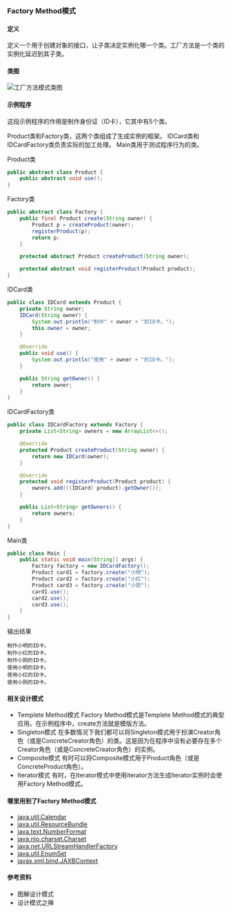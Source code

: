 ### Factory Method模式

#### 定义

定义一个用于创建对象的接口，让子类决定实例化哪一个类。工厂方法是一个类的实例化延迟到其子类。

#### 类图

![工厂方法模式类图](https://www.ultroncode.com/source/86a84731b0a88baa492a425e37811892.png)

#### 示例程序

这段示例程序的作用是制作身份证（ID卡），它其中有5个类。

Product类和Factory类，这两个类组成了生成实例的框架。
IDCard类和IDCardFactory类负责实际的加工处理。
Main类用于测试程序行为的类。

Product类

```java
public abstract class Product {
    public abstract void use();
}
```

Factory类

```java
public abstract class Factory {
    public final Product create(String owner) {
        Product p = createProduct(owner);
        registerProduct(p);
        return p;
    }

    protected abstract Product createProduct(String owner);

    protected abstract void registerProduct(Product product);
}
```

IDCard类

```java
public class IDCard extends Product {
    private String owner;
    IDCard(String owner) {
        System.out.println("制作" + owner + "的ID卡。");
        this.owner = owner;
    }

    @Override
    public void use() {
        System.out.println("使用" + owner + "的ID卡。");
    }

    public String getOwner() {
        return owner;
    }
}
```

IDCardFactory类

```java
public class IDCardFactory extends Factory {
    private List<String> owners = new ArrayList<>();

    @Override
    protected Product createProduct(String owner) {
        return new IDCard(owner);
    }

    @Override
    protected void registerProduct(Product product) {
        owners.add(((IDCard) product).getOwner());
    }

    public List<String> getOwners() {
        return owners;
    }
}
```

Main类

```java
public class Main {
    public static void main(String[] args) {
        Factory factory = new IDCardFactory();
        Product card1 = factory.create("小明");
        Product card2 = factory.create("小红");
        Product card3 = factory.create("小刚");
        card1.use();
        card2.use();
        card3.use();
    }
}
```

输出结果

```console
制作小明的ID卡。
制作小红的ID卡。
制作小刚的ID卡。
使用小明的ID卡。
使用小红的ID卡。
使用小刚的ID卡。
```

#### 相关设计模式

- Templete Method模式
  Factory Method模式是Templete Method模式的典型应用。在示例程序中，create方法就是模版方法。
- Singleton模式
  在多数情况下我们都可以将Singleton模式用于扮演Creator角色（或是ConcreteCreator角色）的类。这是因为在程序中没有必要存在多个Creator角色（或是ConcreteCreator角色）的实例。
- Composite模式
  有时可以将Composite模式用于Product角色（或是ConcreteProduct角色）。
- Iterator模式
  有时，在Iterator模式中使用iterator方法生成Iterator实例时会使用Factory Method模式。

#### 哪里用到了Factory Method模式

- [java.util.Calendar](http://docs.oracle.com/javase/8/docs/api/java/util/Calendar.html#getInstance--)
- [java.util.ResourceBundle](http://docs.oracle.com/javase/8/docs/api/java/util/ResourceBundle.html#getBundle-java.lang.String-)
- [java.text.NumberFormat](http://docs.oracle.com/javase/8/docs/api/java/text/NumberFormat.html#getInstance--)
- [java.nio.charset.Charset](http://docs.oracle.com/javase/8/docs/api/java/nio/charset/Charset.html#forName-java.lang.String-)
- [java.net.URLStreamHandlerFactory](http://docs.oracle.com/javase/8/docs/api/java/net/URLStreamHandlerFactory.html#createURLStreamHandler-java.lang.String-)
- [java.util.EnumSet](https://docs.oracle.com/javase/8/docs/api/java/util/EnumSet.html#of-E-)
- [javax.xml.bind.JAXBContext](https://docs.oracle.com/javase/8/docs/api/javax/xml/bind/JAXBContext.html#createMarshaller--)

#### 参考资料

- 图解设计模式
- 设计模式之禅